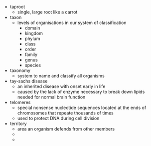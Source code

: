 - taproot
	- single, large root like a carrot
- taxon
	- levels of organisations in our system of classification
		- domain
		- kingdom
		- phylum
		- class
		- order
		- family
		- genus
		- species
- taxonomy
	- system to name and classify all organisms
- tay-sachs disease
	- an inherited disease with onset early in life
	- caused by the lack of enzyme necessary to break down lipids needed for normal brain function
- telomeres
	- special nonsense nucleotide sequences located at the ends of chromosomes that repeate thousands of times
	- used to protect DNA during cell division
- territory
	- area an organism defends from other members
	-
	-